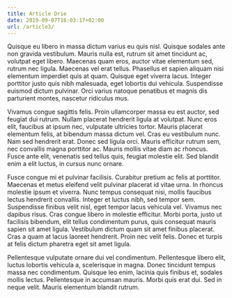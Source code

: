 ```yaml
---
title: Article Drie
date: 2019-09-07T16:03:17+02:00
url: /article3/
---
```


Quisque eu libero in massa dictum varius eu quis nisl. Quisque sodales ante non gravida vestibulum. Mauris nulla est, rutrum sit amet tincidunt ac, volutpat eget libero. Maecenas quam eros, auctor vitae elementum sed, rutrum nec ligula. Maecenas vel erat tellus. Phasellus et sapien aliquam nisi elementum imperdiet quis at quam. Quisque eget viverra lacus. Integer porttitor justo quis nibh malesuada, eget lobortis dui vehicula. Suspendisse euismod dictum pulvinar. Orci varius natoque penatibus et magnis dis parturient montes, nascetur ridiculus mus.

Vivamus congue sagittis felis. Proin ullamcorper massa eu est auctor, sed feugiat dui rutrum. Nullam placerat hendrerit ligula at volutpat. Nunc eros elit, faucibus at ipsum nec, vulputate ultricies tortor. Mauris placerat elementum felis, at bibendum massa dictum vel. Cras eu vestibulum nunc. Nam sed hendrerit erat. Donec sed ligula orci. Mauris efficitur rutrum sem, nec convallis magna porttitor ac. Mauris mollis vitae diam ac rhoncus. Fusce ante elit, venenatis sed tellus quis, feugiat molestie elit. Sed blandit enim a elit luctus, in cursus nunc ornare.

Fusce congue mi et pulvinar facilisis. Curabitur pretium ac felis at porttitor. Maecenas et metus eleifend velit pulvinar placerat id vitae urna. In rhoncus molestie ipsum et viverra. Nunc tempus consequat nisi, mollis faucibus lectus hendrerit convallis. Integer et luctus nibh, sed tempor sem. Suspendisse finibus velit nisl, eget tempor lacus vehicula vel. Vivamus nec dapibus risus. Cras congue libero in molestie efficitur. Morbi porta, justo ut facilisis bibendum, elit tellus condimentum purus, quis consequat mauris sapien sit amet ligula. Vestibulum dictum quam sit amet finibus placerat. Cras a quam at lacus laoreet hendrerit. Proin nec velit felis. Donec et turpis at felis dictum pharetra eget sit amet ligula.

Pellentesque vulputate ornare dui vel condimentum. Pellentesque libero elit, luctus lobortis vehicula a, scelerisque in magna. Donec tincidunt tempus massa nec condimentum. Quisque leo enim, lacinia quis finibus et, sodales mollis lectus. Pellentesque in accumsan mauris. Morbi quis erat dui. Sed in neque velit. Mauris elementum blandit rutrum.
